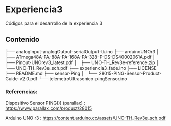 # Experiencia3
Códigos para el desarrollo de la experiencia 3

## Contenido 
├── analogInput-analogOutput-serialOutput-tk.ino
├── arduinoUNOr3
│   ├── ATmega48A-PA-88A-PA-168A-PA-328-P-DS-DS40002061A.pdf
│   ├── Pinout-UNOrev3_latest.pdf
│   ├── UNO-TH_Rev3e-reference.zip
│   └── UNO-TH_Rev3e_sch.pdf
├── experiencia3_fade.ino
├── LICENSE
├── README.md
├── sensor-Ping
│   └── 28015-PING-Sensor-Product-Guide-v2.0.pdf
└── telemetroUltrasonico-pingSensor.ino

### Referencias:
Dispositivo 
Sensor PING))) (parallax) : https://www.parallax.com/product/28015

Arduino UNO r3 : https://content.arduino.cc/assets/UNO-TH_Rev3e_sch.pdf

